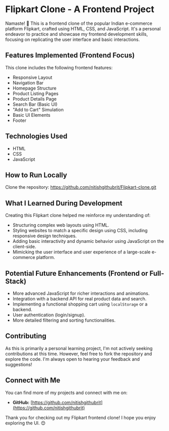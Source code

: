 # Flipkart Clone - A Frontend Project

Namaste! 👋 This is a frontend clone of the popular Indian e-commerce platform Flipkart, crafted using HTML, CSS, and JavaScript. 
It's a personal endeavor to practice and showcase my frontend development skills, focusing on replicating the user interface and basic interactions.


## Features Implemented (Frontend Focus)

This clone includes the following frontend features:

* Responsive Layout
* Navigation Bar
* Homepage Structure
* Product Listing Pages
* Product Details Page
* Search Bar (Basic UI)
* "Add to Cart" Simulation
* Basic UI Elements
* Footer

## Technologies Used

* HTML
* CSS
* JavaScript

## How to Run Locally
Clone the repository: https://github.com/nitishgithubrit/Flipkart-clone.git

## What I Learned During Development

Creating this Flipkart clone helped me reinforce my understanding of:

* Structuring complex web layouts using HTML.
* Styling websites to match a specific design using CSS, including responsive design techniques.
* Adding basic interactivity and dynamic behavior using JavaScript on the client-side.
* Mimicking the user interface and user experience of a large-scale e-commerce platform.

## Potential Future Enhancements (Frontend or Full-Stack)

* More advanced JavaScript for richer interactions and animations.
* Integration with a backend API for real product data and search.
* Implementing a functional shopping cart using `localStorage` or a backend.
* User authentication (login/signup).
* More detailed filtering and sorting functionalities.

## Contributing

As this is primarily a personal learning project, I'm not actively seeking contributions at this time. However, feel free to fork the repository and explore the code.
I'm always open to hearing your feedback and suggestions!

## Connect with Me

You can find more of my projects and connect with me on:

* **GitHub:** [https://github.com/nitishgithubrit](https://github.com/nitishgithubrit)

Thank you for checking out my Flipkart frontend clone! I hope you enjoy exploring the UI. 😊

